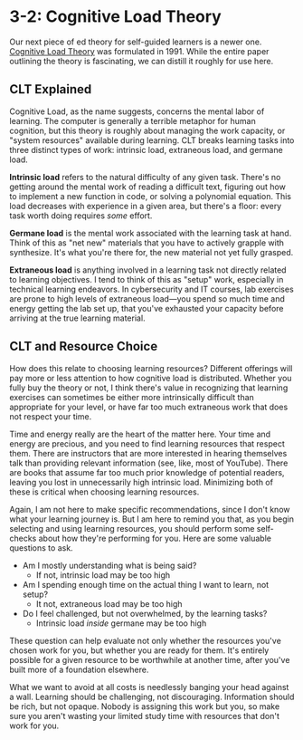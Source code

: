 # 3-2: Cognitive Load Theory

Our next piece of ed theory for self-guided learners is a newer one. [Cognitive Load Theory](https://ro.uow.edu.au/cgi/viewcontent.cgi?article=1133&context=edupapers) was formulated in 1991. While the entire paper outlining the theory is fascinating, we can distill it roughly for use here.

## CLT Explained

Cognitive Load, as the name suggests, concerns the mental labor of learning. The computer is generally a terrible metaphor for human cognition, but this theory is roughly about managing the work capacity, or "system resources" available during learning. CLT breaks learning tasks into three distinct types of work: intrinsic load, extraneous load, and germane load.

**Intrinsic load** refers to the natural difficulty of any given task. There's no getting around the mental work of reading a difficult text, figuring out how to implement a new function in code, or solving a polynomial equation. This load decreases with experience in a given area, but there's a floor: every task worth doing requires _some_ effort.

**Germane load** is the mental work associated with the learning task at hand. Think of this as "net new" materials that you have to actively grapple with synthesize. It's what you're there for, the new material not yet fully grasped. 

**Extraneous load** is anything involved in a learning task not directly related to learning objectives. I tend to think of this as "setup" work, especially in technical learning endeavors. In cybersecurity and IT courses, lab exercises are prone to high levels of extraneous load—you spend so much time and energy getting the lab set up, that you've exhausted your capacity before arriving at the true learning material. 

## CLT and Resource Choice

How does this relate to choosing learning resources? Different offerings will pay more or less attention to how cognitive load is distributed. Whether you fully buy the theory or not, I think there's value in recognizing that learning exercises can sometimes be either more intrinsically difficult than appropriate for your level, or have far too much extraneous work that does not respect your time.

Time and energy really are the heart of the matter here. Your time and energy are precious, and you need to find learning resources that respect them. There are instructors that are more interested in hearing themselves talk than providing relevant information (see, like, most of YouTube). There are books that assume far too much prior knowledge of potential readers, leaving you lost in unnecessarily high intrinsic load. Minimizing both of these is critical when choosing learning resources. 

Again, I am not here to make specific recommendations, since I don't know what your learning journey is. But I am here to remind you that, as you begin selecting and using learning resources, you should perform some self-checks about how they're performing for you. Here are some valuable questions to ask.

- Am I mostly understanding what is being said? 
	- If not, intrinsic load may be too high
- Am I spending enough time on the actual thing I want to learn, not setup?
	- It not, extraneous load may be too high
- Do I feel challenged, but not overwhelmed, by the learning tasks?
	- Intrinsic load _inside_ germane may be too high

These question can help evaluate not only whether the resources you've chosen work for you, but whether you are ready for them. It's entirely possible for a given resource to be worthwhile at another time, after you've built more of a foundation elsewhere. 

What we want to avoid at all costs is needlessly banging your head against a wall. Learning should be challenging, not discouraging. Information should be rich, but not opaque. Nobody is assigning this work but you, so make sure you aren't wasting your limited study time with resources that don't work for you.